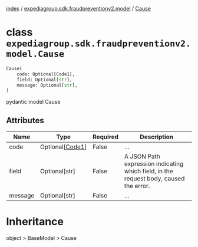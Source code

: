 [index](index.md) /
[expediagroup.sdk.fraudpreventionv2.model](expediagroup.sdk.fraudpreventionv2.model.md)
/ [Cause](Cause.md)

# class `expediagroup.sdk.fraudpreventionv2.model.Cause`

```python
Cause(
    code: Optional[Code1],
    field: Optional[str],
    message: Optional[str],
)
```

pydantic model Cause

## Attributes

| Name    | Type                          | Required | Description                                                                           |
| ------- | ----------------------------- | -------- | ------------------------------------------------------------------------------------- |
| code    | Optional\[[Code1](Code1.md)\] | False    | …                                                                                     |
| field   | Optional\[str\]               | False    | A JSON Path expression indicating which field, in the request body, caused the error. |
| message | Optional\[str\]               | False    | …                                                                                     |

# Inheritance

object > BaseModel > Cause
